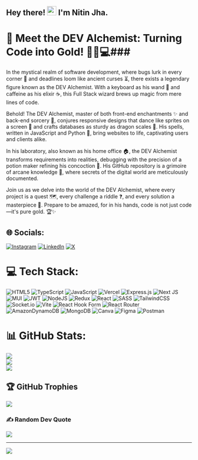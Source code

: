<h2> Hey there! <img  src="https://media.giphy.com/media/hvRJCLFzcasrR4ia7z/giphy.gif"  width="25px"> I'm Nitin Jha.</h2>

# 💫 Meet the DEV Alchemist: Turning Code into Gold! 🧙‍♂️💻### 

In the mystical realm of software development, where bugs lurk in every corner 🐛 and deadlines loom like ancient curses ⏳, there exists a legendary figure known as the DEV Alchemist. With a keyboard as his wand 🎹 and caffeine as his elixir ☕, this Full Stack wizard brews up magic from mere lines of code.

Behold! The DEV Alchemist, master of both front-end enchantments ✨ and back-end sorcery 🔮, conjures responsive designs that dance like sprites on a screen 💃 and crafts databases as sturdy as dragon scales 🐉. His spells, written in JavaScript and Python 🐍, bring websites to life, captivating users and clients alike.

In his laboratory, also known as his home office 🏠, the DEV Alchemist transforms requirements into realities, debugging with the precision of a potion maker refining his concoction 🧪. His GitHub repository is a grimoire of arcane knowledge 📜, where secrets of the digital world are meticulously documented.

Join us as we delve into the world of the DEV Alchemist, where every project is a quest 🗺️, every challenge a riddle ❓, and every solution a masterpiece 🎨. Prepare to be amazed, for in his hands, code is not just code—it's pure gold. 🏆✨


## 🌐 Socials:
[![Instagram](https://img.shields.io/badge/Instagram-%23E4405F.svg?logo=Instagram&logoColor=white)](https://instagram.com/nitin19__) [![LinkedIn](https://img.shields.io/badge/LinkedIn-%230077B5.svg?logo=linkedin&logoColor=white)](https://www.linkedin.com/in/jhanitin/) [![X](https://img.shields.io/badge/X-black.svg?logo=X&logoColor=white)](https://x.com/CoderMonkey19) 

# 💻 Tech Stack:
![HTML5](https://img.shields.io/badge/html5-%23E34F26.svg?style=for-the-badge&logo=html5&logoColor=white) ![TypeScript](https://img.shields.io/badge/typescript-%23007ACC.svg?style=for-the-badge&logo=typescript&logoColor=white) ![JavaScript](https://img.shields.io/badge/javascript-%23323330.svg?style=for-the-badge&logo=javascript&logoColor=%23F7DF1E) ![Vercel](https://img.shields.io/badge/vercel-%23000000.svg?style=for-the-badge&logo=vercel&logoColor=white) ![Express.js](https://img.shields.io/badge/express.js-%23404d59.svg?style=for-the-badge&logo=express&logoColor=%2361DAFB) ![Next JS](https://img.shields.io/badge/Next-black?style=for-the-badge&logo=next.js&logoColor=white) ![MUI](https://img.shields.io/badge/MUI-%230081CB.svg?style=for-the-badge&logo=mui&logoColor=white) ![JWT](https://img.shields.io/badge/JWT-black?style=for-the-badge&logo=JSON%20web%20tokens) ![NodeJS](https://img.shields.io/badge/node.js-6DA55F?style=for-the-badge&logo=node.js&logoColor=white) ![Redux](https://img.shields.io/badge/redux-%23593d88.svg?style=for-the-badge&logo=redux&logoColor=white) ![React](https://img.shields.io/badge/react-%2320232a.svg?style=for-the-badge&logo=react&logoColor=%2361DAFB) ![SASS](https://img.shields.io/badge/SASS-hotpink.svg?style=for-the-badge&logo=SASS&logoColor=white) ![TailwindCSS](https://img.shields.io/badge/tailwindcss-%2338B2AC.svg?style=for-the-badge&logo=tailwind-css&logoColor=white) ![Socket.io](https://img.shields.io/badge/Socket.io-black?style=for-the-badge&logo=socket.io&badgeColor=010101) ![Vite](https://img.shields.io/badge/vite-%23646CFF.svg?style=for-the-badge&logo=vite&logoColor=white) ![React Hook Form](https://img.shields.io/badge/React%20Hook%20Form-%23EC5990.svg?style=for-the-badge&logo=reacthookform&logoColor=white) ![React Router](https://img.shields.io/badge/React_Router-CA4245?style=for-the-badge&logo=react-router&logoColor=white) ![AmazonDynamoDB](https://img.shields.io/badge/Amazon%20DynamoDB-4053D6?style=for-the-badge&logo=Amazon%20DynamoDB&logoColor=white) ![MongoDB](https://img.shields.io/badge/MongoDB-%234ea94b.svg?style=for-the-badge&logo=mongodb&logoColor=white) ![Canva](https://img.shields.io/badge/Canva-%2300C4CC.svg?style=for-the-badge&logo=Canva&logoColor=white) ![Figma](https://img.shields.io/badge/figma-%23F24E1E.svg?style=for-the-badge&logo=figma&logoColor=white) ![Postman](https://img.shields.io/badge/Postman-FF6C37?style=for-the-badge&logo=postman&logoColor=white)
# 📊 GitHub Stats:
![](https://github-readme-stats.vercel.app/api?username=nitinjha04&theme=vue-dark&show_icons=true&hide_border=true&count_private=true)<br/>
![](https://github-readme-streak-stats.herokuapp.com/?user=nitinjha04&theme=dark&hide_border=false)<br/>
![](https://github-readme-stats.vercel.app/api/top-langs/?username=nitinjha04&theme=vue-dark&show_icons=true&hide_border=true&layout=compact)

## 🏆 GitHub Trophies
![](https://github-profile-trophy.vercel.app/?username=nitinjha04&theme=radical&no-frame=false&no-bg=true&margin-w=4)

### ✍️ Random Dev Quote
![](https://quotes-github-readme.vercel.app/api?type=horizontal&theme=radical)

---
[![](https://visitcount.itsvg.in/api?id=nitinjha04&icon=0&color=0)](https://visitcount.itsvg.in)

<!-- Proudly created with GPRM ( https://gprm.itsvg.in ) -->
